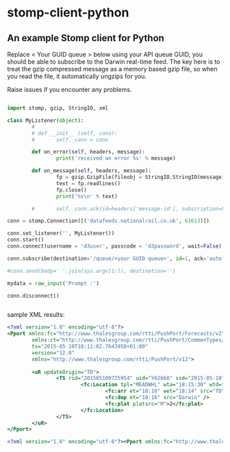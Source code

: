 # stomp-client-python
## An example Stomp client for Python

Replace < Your GUID queue >  below using your API queue GUID, you should be able to subscribe to the Darwin real-time feed. 
The key here is to treat the gzip compressed message as a memory based gzip file, so when you read the file, it automatically ungzips for you.

Raise issues if you encounter any problems.

```python

import stomp, gzip, StringIO, xml

class MyListener(object):
        #
        # def __init__ (self, conn):
        #       self._conn = conn

        def on_error(self, headers, message):
                print('received an error %s' % message)

        def on_message(self, headers, message):
                fp = gzip.GzipFile(fileobj = StringIO.StringIO(message))
                text = fp.readlines()
                fp.close()
                print('%s\n' % text)

        #       self._conn.ack(id=headers['message-id'], subscription=headers['subscription'])

conn = stomp.Connection([('datafeeds.nationalrail.co.uk', 61613)])

conn.set_listener('', MyListener())
conn.start()
conn.connect(username = 'd3user', passcode = 'd3password', wait=False)

conn.subscribe(destination='/queue/<your GUID queue>', id=1, ack='auto')

#conn.send(body=' '.join(sys.argv[1:]), destination='')

mydata = raw_input('Prompt :')

conn.disconnect()



```


sample XML results:

```xml
<?xml version="1.0" encoding="utf-8"?>
<Pport xmlns:fc="http://www.thalesgroup.com/rtti/PushPort/Forecasts/v2"
        xmlns:ct="http://www.thalesgroup.com/rtti/PushPort/CommonTypes/v1" 
        ts="2015-05-10T18:11:02.7643958+01:00" 
        version="12.0" 
        xmlns="http://www.thalesgroup.com/rtti/PushPort/v12">
        
        <uR updateOrigin="TD">
                <TS rid="201505100725954" uid="Y62668" ssd="2015-05-10">
                        <fc:Location tpl="MEADWHL" wta="18:15:30" wtd="18:16:30" pta="18:16" ptd="18:16">
                                <fc:arr et="18:16" wet="18:14" src="TD" />
                                <fc:dep et="18:16" src="Darwin" />
                                <fc:plat platsrc="M">2</fc:plat>
                        </fc:Location>
                </TS>
        </uR>
</Pport>

```

```xml
<?xml version="1.0" encoding="utf-8"?><Pport xmlns:fc="http://www.thalesgroup.com/rtti/PushPort/Forecasts/v2" xmlns:ct="http://www.thalesgroup.com/rtti/PushPort/CommonTypes/v1" ts="2015-05-10T18:11:02.7643958+01:00" version="12.0" xmlns="http://www.thalesgroup.com/rtti/PushPort/v12"><uR updateOrigin="CIS" requestSource="at05" requestID="0000000000016151"><TS rid="201505100742207" uid="G98575" ssd="2015-05-10"><fc:Location tpl="BLGRVE" wta="18:11" wtd="18:11:30" pta="18:11" ptd="18:11"><fc:arr at="18:12" src="TD" /><fc:dep et="18:12" src="Darwin" /><fc:plat platsrc="A" conf="true">2</fc:plat></fc:Location></TS></uR></Pport>
```
